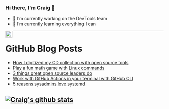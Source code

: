 ### Hi there, I'm Craig 👋

<!--
**CraigTeelFugro/CraigTeelFugro** is a ✨ _special_ ✨ repository because its `README.md` (this file) appears on your GitHub profile.

Here are some ideas to get you started:
-->

- 🔭 I’m currently working on the DevTools team
- 🌱 I’m currently learning everything I can

[<img align="left" alt="Craig Teel | LinkedIn" width="22px" src="https://cdn.jsdelivr.net/npm/simple-icons@v3/icons/linkedin.svg" />][linkedin]

---

# GitHub Blog Posts

<!-- BLOG-POST-LIST:START -->
- [How I digitized my CD collection with open source tools](https://opensource.com/article/21/4/digitize-cd-open-source-tools)
- [Play a fun math game with Linux commands](https://opensource.com/article/21/4/math-game-linux-commands)
- [3 things great open source leaders do](https://opensource.com/article/21/4/traits-open-source-leader)
- [Work with GitHub Actions in your terminal with GitHub CLI](https://github.blog/2021-04-15-work-with-github-actions-in-your-terminal-with-github-cli/)
- [5 reasons sysadmins love systemd](https://opensource.com/article/21/4/sysadmins-love-systemd)
<!-- BLOG-POST-LIST:END -->

## [![Craig's github stats](https://github-readme-stats.vercel.app/api?username=craigteelfugro)](https://github.com/anuraghazra/github-readme-stats)


[linkedin]: https://linkedin.com/in/craig-teel-b8786771
